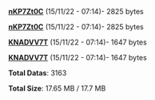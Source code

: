 [**nKP7Zt0C**](/data/nKP7Zt0C.txt) (15/11/22 - 07:14)- 2825 bytes

[**nKP7Zt0C**](/data/nKP7Zt0C.txt) (15/11/22 - 07:14)- 2825 bytes

[**KNADVV7T**](/data/KNADVV7T.txt) (15/11/22 - 07:14)- 1647 bytes

[**KNADVV7T**](/data/KNADVV7T.txt) (15/11/22 - 07:14)- 1647 bytes

**Total Datas**: 3163

**Total Size**: 17.65 MB / 17.7 MB
